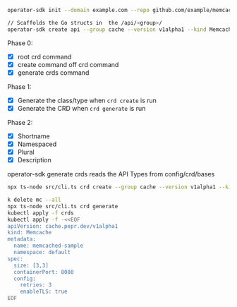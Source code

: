 ```bash
operator-sdk init --domain example.com --repo github.com/example/memcached-operator

// Scaffolds the Go structs in  the /api/<group>/
operator-sdk create api --group cache --version v1alpha1 --kind Memcached --resource --controller
```

Phase 0:
- [x] root crd command
- [x] create command off crd command
- [x] generate crds command

Phase 1:
- [x] Generate the class/type when `crd create` is run
- [x] Generate the CRD when `crd generate` is run

Phase 2:
- [x] Shortname
- [x] Namespaced
- [x] Plural
- [x] Description

operator-sdk generate crds reads the API Types from config/crd/bases

```bash
npx ts-node src/cli.ts crd create --group cache --version v1alpha1 --kind Memcache

k delete mc --all
npx ts-node src/cli.ts crd generate
kubectl apply -f crds
kubectl apply -f -<<EOF
apiVersion: cache.pepr.dev/v1alpha1
kind: Memcache
metadata:
  name: memcached-sample
  namespace: default
spec:
  size: [3,3]
  containerPort: 8080
  config: 
    retries: 3
    enableTLS: true
EOF
```


